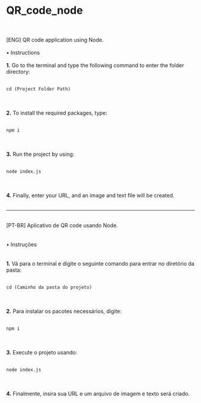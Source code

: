 # QR_code_node
<br>
<br>
[ENG] QR code application using Node.
<br>
<br>
• Instructions
<br>
<br>
<b>1.</b> Go to the terminal and type the following command to enter the folder directory:
<br>
<br>

```
cd (Project Folder Path)
```
<br>
<br>
<b>2.</b> To install the required packages, type:
<br>
<br>

```
npm i
```
<br>
<br>
<b>3.</b> Run the project by using:
<br>
<br>

```
node index.js
```
<br>
<br>
<b>4.</b> Finally, enter your URL, and an image and text file will be created.
<br>
<br>
<hr>
<br>
[PT-BR] Aplicativo de QR code usando Node.
<br>
<br>
<br>
• Instruções
<br>
<br>
<br>
<b>1.</b> Vá para o terminal e digite o seguinte comando para entrar no diretório da pasta:
<br>
<br>

```
cd (Caminho da pasta do projeto)
```
<br>
<br>
<b>2.</b> Para instalar os pacotes necessários, digite:
<br>
<br>

```
npm i
```
<br>
<br>
<b>3.</b> Execute o projeto usando:
<br>
<br>

```
node index.js
```
<br>
<br>
<b>4.</b> Finalmente, insira sua URL e um arquivo de imagem e texto será criado.




